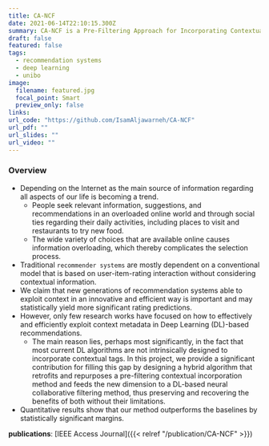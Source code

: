 ```yaml
---
title: CA-NCF
date: 2021-06-14T22:10:15.300Z
summary: CA-NCF is a Pre-Filtering Approach for Incorporating Contextual Information Into Deep Learning Based Recommender Systems
draft: false
featured: false
tags:
  - recommendation systems
  - deep learning
  - unibo
image:
  filename: featured.jpg
  focal_point: Smart
  preview_only: false
links:
url_code: "https://github.com/IsamAljawarneh/CA-NCF"
url_pdf: ""
url_slides: ""
url_video: ""
---
```

### Overview

- Depending on the Internet as the main source of information regarding all aspects of our life is becoming a trend. 
  - People seek relevant information, suggestions, and recommendations in an overloaded online world and through social ties regarding their daily activities, including places to visit and restaurants to try new food. 
  - The wide variety of choices that are available online causes information overloading, which thereby complicates the selection process. 
- Traditional `recommender systems` are mostly dependent on a conventional model that is based on user-item-rating interaction without considering contextual information. 
- We claim that new generations of recommendation systems able to exploit context in an innovative and efficient way is important and may statistically yield more significant rating predictions. 
- However, only few research works have focused on how to effectively and efficiently exploit context metadata in Deep Learning (DL)-based recommendations. 
  - The main reason lies, perhaps most significantly, in the fact that most current DL algorithms are not intrinsically designed to incorporate contextual tags. 
In this project, we provide a significant contribution for filling this gap by designing a hybrid algorithm that retrofits and repurposes a pre-filtering contextual incorporation method and feeds the new dimension to a DL-based neural collaborative filtering method, thus preserving and recovering the benefits of both without their limitations. 
- Quantitative results show that our method outperforms the baselines by statistically significant margins.

**publications**: [IEEE Access Journal]({{< relref "/publication/CA-NCF" >}})
